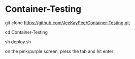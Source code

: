 # Container-Testing


git clone https://github.com/JeeKayPee/Container-Testing.git

cd Container-Testing

sh deploy.sh

on the pink/purple screen, press the tab and hit enter
